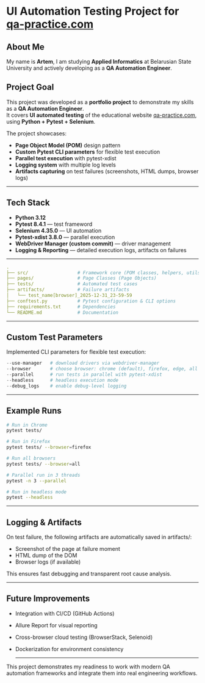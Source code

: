 # UI Automation Testing Project for [qa-practice.com](https://qa-practice.com/)

## About Me
My name is **Artem**, I am studying **Applied Informatics** at Belarusian State University and actively developing as a **QA Automation Engineer**.

## Project Goal
This project was developed as a **portfolio project** to demonstrate my skills as a **QA Automation Engineer**.  
It covers **UI automated testing** of the educational website [qa-practice.com](https://qa-practice.com/), using **Python + Pytest + Selenium**.  

The project showcases:
- **Page Object Model (POM)** design pattern  
- **Custom Pytest CLI parameters** for flexible test execution  
- **Parallel test execution** with pytest-xdist  
- **Logging system** with multiple log levels  
- **Artifacts capturing** on test failures (screenshots, HTML dumps, browser logs)  

---

## Tech Stack
- **Python 3.12**
- **Pytest 8.4.1** — test frameword 
- **Selenium 4.35.0** — UI automation  
- **Pytest-xdist 3.8.0** — parallel execution  
- **WebDriver Manager (custom commit)** — driver management  
- **Logging & Reporting** — detailed execution logs, artifacts on failures  

---

``` yaml
.
├── src/                  # Framework core (POM classes, helpers, utils)
├── pages/                # Page Classes (Page Objects)
├── tests/                # Automated test cases
├── artifacts/            # Failure artifacts
│   └── test_name[browser]_2025-12-31_23-59-59
├── conftest.py           # Pytest configuration & CLI options
├── requirements.txt      # Dependencies
└── README.md             # Documentation
```

---

## Custom Test Parameters
Implemented CLI parameters for flexible test execution:

```python
--use-manager   # download drivers via webdriver-manager
--browser       # choose browser: chrome (default), firefox, edge, all
--parallel      # run tests in parallel with pytest-xdist
--headless      # headless execution mode
--debug_logs    # enable debug-level logging
```

---

## Example Runs
``` bash
# Run in Chrome
pytest tests/

# Run in Firefox
pytest tests/ --browser=firefox

# Run all browsers
pytest tests/ --browser=all

# Parallel run in 3 threads
pytest -n 3 --parallel

# Run in headless mode
pytest --headless
```

---

## Logging & Artifacts
On test failure, the following artifacts are automatically saved in artifacts/:
- Screenshot of the page at failure moment
- HTML dump of the DOM
- Browser logs (if available)
  
This ensures fast debugging and transparent root cause analysis.

---

## Future Improvements
- Integration with CI/CD (GitHub Actions)
- Allure Report for visual reporting
- Cross-browser cloud testing (BrowserStack, Selenoid)
- Dockerization for environment consistency

  ---

This project demonstrates my readiness to work with modern QA automation frameworks and integrate them into real engineering workflows.
